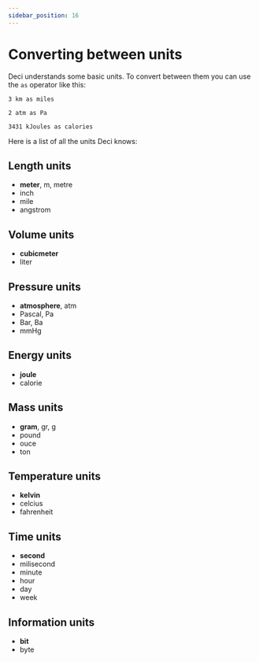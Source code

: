 ```yaml
---
sidebar_position: 16
---
```


# Converting between units

Deci understands some basic units. To convert between them you can use the `as` operator like this:

```deci live
3 km as miles
```

```deci live
2 atm as Pa
```

```deci live
3431 kJoules as calories
```

Here is a list of all the units Deci knows:

## Length units

- **meter**, m, metre
- inch
- mile
- angstrom

## Volume units

- **cubicmeter**
- liter

## Pressure units

- **atmosphere**, atm
- Pascal, Pa
- Bar, Ba
- mmHg

## Energy units

- **joule**
- calorie

## Mass units

- **gram**, gr, g
- pound
- ouce
- ton

## Temperature units

- **kelvin**
- celcius
- fahrenheit

## Time units

- **second**
- milisecond
- minute
- hour
- day
- week

## Information units

- **bit**
- byte
